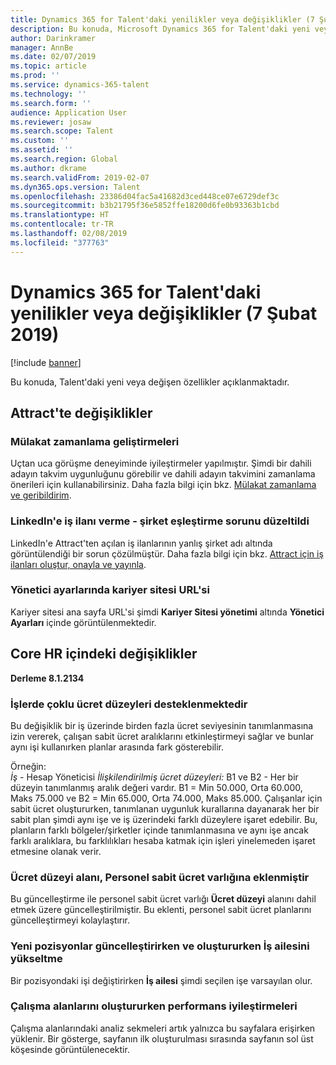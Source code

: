 ```yaml
---
title: Dynamics 365 for Talent'daki yenilikler veya değişiklikler (7 Şubat 2019)
description: Bu konuda, Microsoft Dynamics 365 for Talent'daki yeni veya değişen özellikler açıklanmaktadır.
author: Darinkramer
manager: AnnBe
ms.date: 02/07/2019
ms.topic: article
ms.prod: ''
ms.service: dynamics-365-talent
ms.technology: ''
ms.search.form: ''
audience: Application User
ms.reviewer: josaw
ms.search.scope: Talent
ms.custom: ''
ms.assetid: ''
ms.search.region: Global
ms.author: dkrame
ms.search.validFrom: 2019-02-07
ms.dyn365.ops.version: Talent
ms.openlocfilehash: 23386d04fac5a41682d3ced448ce07e6729def3c
ms.sourcegitcommit: b3b21795f36e5852ffe18200d6fe0b93363b1cbd
ms.translationtype: HT
ms.contentlocale: tr-TR
ms.lasthandoff: 02/08/2019
ms.locfileid: "377763"
---
```

# <a name="whats-new-or-changed-in-dynamics-365-for-talent-february-7-2019"></a>Dynamics 365 for Talent'daki yenilikler veya değişiklikler (7 Şubat 2019)

[!include [banner](includes/banner.md)]

Bu konuda, Talent'daki yeni veya değişen özellikler açıklanmaktadır.

## <a name="changes-in-attract"></a>Attract'te değişiklikler

### <a name="interview-scheduling-enhancements"></a>Mülakat zamanlama geliştirmeleri
Uçtan uca görüşme deneyiminde iyileştirmeler yapılmıştır. Şimdi bir dahili adayın takvim uygunluğunu görebilir ve dahili adayın takvimini zamanlama önerileri için kullanabilirsiniz. Daha fazla bilgi için bkz. [Mülakat zamanlama ve geribildirim](interview-scheduling-feedback.md).

### <a name="job-posting-to-linkedin--company-mismatch-issue-fixed"></a>LinkedIn'e iş ilanı verme - şirket eşleştirme sorunu düzeltildi
LinkedIn'e Attract'ten açılan iş ilanlarının yanlış şirket adı altında görüntülendiği bir sorun çözülmüştür. Daha fazla bilgi için bkz. [Attract için iş ilanları oluştur, onayla ve yayınla](creating-jobs-attract.md).

### <a name="career-site-url-displayed-in-admin-settings"></a>Yönetici ayarlarında kariyer sitesi URL'si
Kariyer sitesi ana sayfa URL'si şimdi **Kariyer Sitesi yönetimi** altında **Yönetici Ayarları** içinde görüntülenmektedir.

## <a name="changes-in-core-hr"></a>Core HR içindeki değişiklikler

**Derleme 8.1.2134**

### <a name="multiple-compensation-levels-supported-on-jobs"></a>İşlerde çoklu ücret düzeyleri desteklenmektedir
Bu değişiklik bir iş üzerinde birden fazla ücret seviyesinin tanımlanmasına izin vererek, çalışan sabit ücret aralıklarını etkinleştirmeyi sağlar ve bunlar aynı işi kullanırken planlar arasında fark gösterebilir. 

Örneğin:    
*İş* - Hesap Yöneticisi *İlişkilendirilmiş ücret düzeyleri:* B1 ve B2 - Her bir düzeyin tanımlanmış aralık değeri vardır. B1 = Min 50.000, Orta 60.000, Maks 75.000 ve B2 = Min 65.000, Orta 74.000, Maks 85.000. Çalışanlar için sabit ücret oluştururken, tanımlanan uygunluk kurallarına dayanarak her bir sabit plan şimdi aynı işe ve iş üzerindeki farklı düzeylere işaret edebilir. Bu, planların farklı bölgeler/şirketler içinde tanımlanmasına ve aynı işe ancak farklı aralıklara, bu farklılıkları hesaba katmak için işleri yinelemeden işaret etmesine olanak verir.

### <a name="compensation-level-field-has-been-added-to-the-employee-fixed-compensation-entity"></a>Ücret düzeyi alanı, Personel sabit ücret varlığına eklenmiştir 
Bu güncelleştirme ile personel sabit ücret varlığı **Ücret düzeyi** alanını dahil etmek üzere güncelleştirilmiştir. Bu eklenti, personel sabit ücret planlarını güncelleştirmeyi kolaylaştırır. 

### <a name="update-job-family-when-updating-and-creating-new-positions"></a>Yeni pozisyonlar güncelleştirirken ve oluştururken İş ailesini yükseltme
Bir pozisyondaki işi değiştirirken **İş ailesi** şimdi seçilen işe varsayılan olur.

### <a name="performance-improvements-when-rendering-workspaces"></a>Çalışma alanlarını oluştururken performans iyileştirmeleri
Çalışma alanlarındaki analiz sekmeleri artık yalnızca bu sayfalara erişirken yüklenir. Bir gösterge, sayfanın ilk oluşturulması sırasında sayfanın sol üst köşesinde görüntülenecektir.
